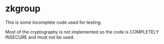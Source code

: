 # zkgroup

This is some incomplete code used for testing.  

Most of the cryptography is not implemented so the code is COMPLETELY INSECURE and must not be used.



